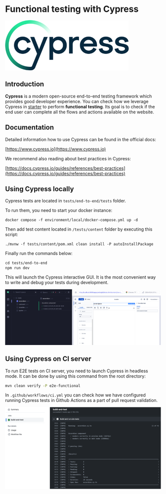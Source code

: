 # Functional testing with Cypress

![Cypress logo](cypress-logo.png)

## Introduction

**Cypress** is a modern open-source end-to-end testing framework which provides good developer experience. You can check how we leverage Cypress in [starter](https://github.com/websight-io/starter) to perform **functional testing**. Its goal is to check if the end user can complete all the flows and actions available on the website.

## Documentation

Detailed information how to use Cypress can be found in the official docs:

[https://www.cypress.io](https://www.cypress.io)

We recommend also reading about best practices in Cypress:

[https://docs.cypress.io/guides/references/best-practices](https://docs.cypress.io/guides/references/best-practices)

## Using Cypress locally

Cypress tests are located in `tests/end-to-end/tests` folder.

To run them, you need to start your docker instance:

```shell
docker compose -f environment/local/docker-compose.yml up -d
```

Then add test content located in `/tests/content` folder by executing this script:

```shell
./mvnw -f tests/content/pom.xml clean install -P autoInstallPackage
```

Finally run the commands below:

```shell
cd tests/end-to-end
npm run dev
```

This will launch the Cypress interactive GUI. It is the most convenient way to write and debug your tests during development.

![Cypress GUI](cypress-gui.png)

## Using Cypress on CI server

To run E2E tests on CI server, you need to launch Cypress in headless mode. It can be done by using this command from the root directory:

```bash
mvn clean verify -P e2e-functional
```

In `.github/workflows/ci.yml` you can check how we have configured running Cypress tests in Github Actions as a part of pull request validation.

![Cypress on CI server](cypress-ci-server.png)
